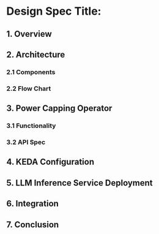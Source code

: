 # Design Spec Title:

## 1. Overview

## 2. Architecture
### 2.1 Components
### 2.2 Flow Chart

## 3. Power Capping Operator
### 3.1 Functionality
### 3.2 API Spec

## 4. KEDA Configuration

## 5. LLM Inference Service Deployment

## 6. Integration

## 7. Conclusion
